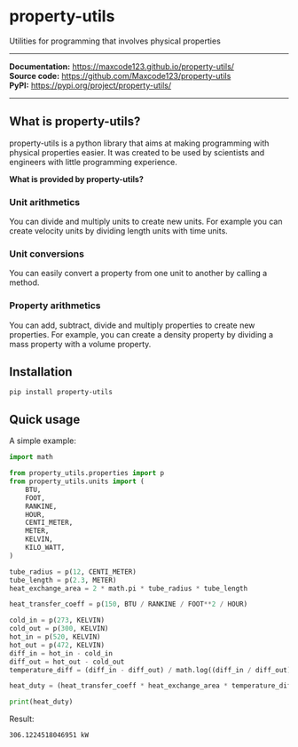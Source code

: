 # property-utils
Utilities for programming that involves physical properties

---
**Documentation:** https://maxcode123.github.io/property-utils/  
**Source code:** https://github.com/Maxcode123/property-utils  
**PyPI:** https://pypi.org/project/property-utils/  

---

## What is property-utils?
property-utils is a python library that aims at making programming with physical properties easier. It was created to be used by scientists and engineers with little programming experience.

**What is provided by property-utils?**

### Unit arithmetics
You can divide and multiply units to create new units. For example you can create velocity units by dividing length units with time units.

### Unit conversions
You can easily convert a property from one unit to another by calling a method.

### Property arithmetics
You can add, subtract, divide and multiply properties to create new properties. For example, you can create a density property by dividing a mass property with a volume property.

## Installation
```
pip install property-utils
```

## Quick usage

A simple example:

```py
import math

from property_utils.properties import p
from property_utils.units import (
    BTU,
    FOOT,
    RANKINE,
    HOUR,
    CENTI_METER,
    METER,
    KELVIN,
    KILO_WATT,
)

tube_radius = p(12, CENTI_METER)
tube_length = p(2.3, METER)
heat_exchange_area = 2 * math.pi * tube_radius * tube_length

heat_transfer_coeff = p(150, BTU / RANKINE / FOOT**2 / HOUR)

cold_in = p(273, KELVIN)
cold_out = p(300, KELVIN)
hot_in = p(520, KELVIN)
hot_out = p(472, KELVIN)
diff_in = hot_in - cold_in
diff_out = hot_out - cold_out
temperature_diff = (diff_in - diff_out) / math.log((diff_in / diff_out).value)

heat_duty = (heat_transfer_coeff * heat_exchange_area * temperature_diff).to_unit(KILO_WATT)

print(heat_duty)
```

Result:

```
306.1224518046951 kW
```